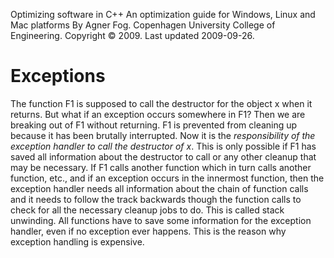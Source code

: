 Optimizing software in C++
An optimization guide for Windows, Linux and Mac
platforms
By Agner Fog. Copenhagen University College of Engineering.
Copyright © 2009. Last updated 2009-09-26.

# Exceptions

The function F1 is supposed to call the destructor for the object x when it returns. But what
if an exception occurs somewhere in F1? Then we are breaking out of F1 without returning.
F1 is prevented from cleaning up because it has been brutally interrupted. Now it is the
*responsibility of the exception handler to call the destructor of x*. This is only possible if F1
has saved all information about the destructor to call or any other cleanup that may be
necessary. If F1 calls another function which in turn calls another function, etc., and if an
exception occurs in the innermost function, then the exception handler needs all information
about the chain of function calls and it needs to follow the track backwards though the
function calls to check for all the necessary cleanup jobs to do. This is called stack
unwinding.
All functions have to save some information for the exception handler, even if no exception
ever happens. This is the reason why exception handling is expensive.

